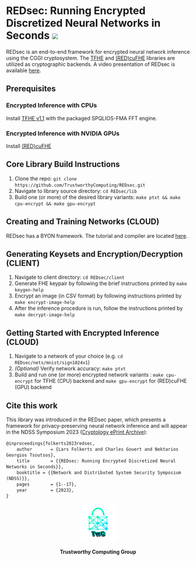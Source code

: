 # REDsec: Running Encrypted Discretized Neural Networks in Seconds  <a href="https://github.com/TrustworthyComputing/REDsec/blob/main/LICENSE"><img src="https://img.shields.io/badge/license-MIT-blue.svg"></a> </h1>
REDsec is an end-to-end framework for encrypted
neural network inference using the CGGI cryptosystem. The [TFHE](https://github.com/tfhe/tfhe)
and [(RED)cuFHE](https://github.com/TrustworthyComputing/REDcuFHE) libraries are
utilized as cryptographic backends. A video presentation of REDsec is available [here](https://drive.google.com/file/d/19DTRfBerJ_CbMYzo2dTH1qdvWbZ0eecL/view?usp=sharing).

## Prerequisites
### Encrypted Inference with CPUs
Install [TFHE v1.1](https://github.com/tfhe/tfhe) with the packaged SPQLIOS-FMA FFT
engine.
### Encrypted Inference with NVIDIA GPUs
Install [(RED)cuFHE](https://github.com/TrustworthyComputing/REDcuFHE)

## Core Library Build Instructions
1. Clone the repo:  `git clone https://github.com/TrustworthyComputing/REDsec.git`
2. Navigate to library source directory: `cd REDsec/lib`
3. Build one (or more) of the desired library variants: `make ptxt && make cpu-encrypt && make gpu-encrypt` 

## Creating and Training Networks (CLOUD)
REDsec has a BYON framework. The tutorial and compiler are located [here](https://github.com/TrustworthyComputing/REDsec/tree/main/compiler).

## Generating Keysets and Encryption/Decryption (CLIENT)
1. Navigate to client directory: `cd REDsec/client`
2. Generate FHE keypair by following the brief instructions printed by `make keygen-help`
3. Encrypt an image (in CSV format) by following instructions printed by `make
   encrypt-image-help`
4. After the inference procedure is run, follow the instructions printed by
   `make decrypt-image-help`

## Getting Started with Encrypted Inference (CLOUD)
1. Navigate to a network of your choice (e.g. `cd REDsec/nets/mnist/sign1024x1`)
2. _(Optional)_ Verify network accuracy: `make ptxt` 
3. Build and run one (or more) encrypted network variants : `make cpu-encrypt` for TFHE
   (CPU) backend and `make gpu-encrypt` for (RED)cuFHE (GPU) backend

## Cite this work
This library was introduced in the REDsec paper, which presents a framework for
privacy-preserving neural network inference and will appear in the NDSS
Symposium 2023 ([Cryptology ePrint
Archive](https://eprint.iacr.org/2021/1100.pdf)):
```
@inproceedings{folkerts2023redsec,
    author       = {Lars Folkerts and Charles Gouert and Nektarios Georgios Tsoutsos},
    title        = {{REDsec: Running Encrypted Discretized Neural Networks in Seconds}},
    booktitle = {{Network and Distributed System Security Symposium (NDSS)}},
    pages        = {1--17},
    year         = {2023},
}
```

<p align="center">
    <img src="./logos/twc.png" height="20%" width="20%">
</p>
<h4 align="center">Trustworthy Computing Group</h4>
